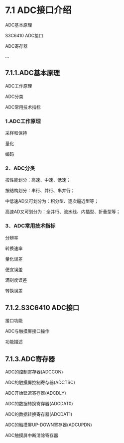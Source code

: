 # 7.1 ADC接口介绍

ADC基本原理

S3C6410 ADC接口

ADC寄存器

…

## 7.1.1.ADC基本原理

ADC工作原理

ADC分类

ADC常用技术指标

### 1.ADC工作原理

采样和保持

量化

编码

### 2．ADC分类

按性能划分：高速、中速、低速；

按结构划分：串行、并行、串并行；

中低速AD又可划分为：积分型、逐次逼近型等；

高速AD又可划分为：全并行、流水线、内插型、折叠型等；

### 3．ADC常用技术指标

分辨率

转换速率

量化误差

便宜误差

满刻度误差

转换误差

## 7.1.2.S3C6410 ADC接口

接口功能

ADC与触摸屏接口操作

功能描述

## 7.1.3.ADC寄存器

ADC的控制寄存器\(ADCCON\)

ADC的触摸屏控制寄存器\(ADCTSC\)

ADC开始延迟寄存器\(ADCDLY\)

ADC的数据转换寄存器\(ADCDAT0\)

ADC的数据转换寄存器\(ADCDAT1\)

ADC的触摸屏UP-DOWN寄存器\(ADCUPDN\)

ADC触摸屏中断清除寄存器





